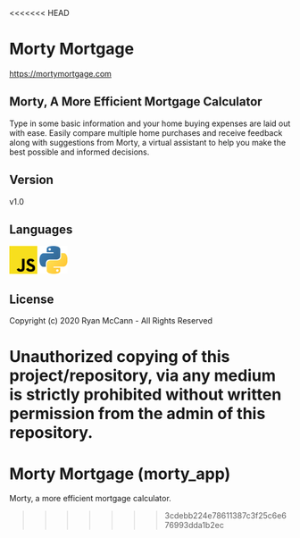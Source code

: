 <<<<<<< HEAD
# Morty Mortgage
https://mortymortgage.com

## Morty, A More Efficient Mortgage Calculator
Type in some basic information and your home buying expenses are laid out with ease. Easily compare multiple home purchases and receive feedback along with suggestions from Morty, a virtual assistant to help you make the best possible and informed decisions.

## Version
v1.0

## Languages
<img alt="JavaScript" width="50px" src="vsc_scripts/morty_app_ui/src/photos/javascript.png"/>
<img alt="Python" width="50px" src="vsc_scripts/morty_app_ui/src/photos/python.png"/>


## License
Copyright (c) 2020 Ryan McCann - All Rights Reserved

Unauthorized copying of this project/repository, via any medium is strictly prohibited without written permission from the admin of this repository.
=======
# Morty Mortgage (morty_app)
Morty, a more efficient mortgage calculator.
>>>>>>> 3cdebb224e78611387c3f25c6e676993dda1b2ec
